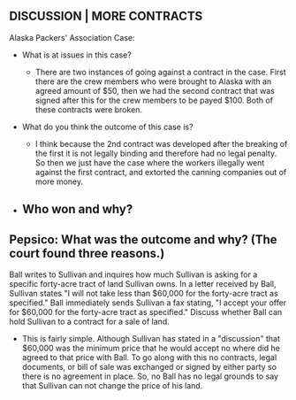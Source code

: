 ## DISCUSSION | MORE CONTRACTS

Alaska Packers' Association Case:
  - What is at issues in this case?
    - There are two instances of going against a contract in the case. First there are the crew members who were brought to Alaska with an agreed amount of $50, then we had the second contract that was signed after this for the crew members to be payed $100. Both of these contracts were broken.

  - What do you think the outcome of this case is?
    - I think because the 2nd contract was developed after the breaking of the first it is not legally binding and therefore had no legal penalty. So then we just have the case where the workers illegally went against the first contract, and extorted the canning companies out of more money.

  - Who won and why?
    -

Pepsico: What was the outcome and why?  (The court found three reasons.)
  -

Ball writes to Sullivan and inquires how much Sullivan is asking for a specific forty-acre tract of land Sullivan owns.  In a letter received by Ball, Sullivan states "I will not take less than $60,000 for the forty-acre tract as specified."  Ball immediately sends Sullivan a fax stating, "I accept your offer for $60,000 for the forty-acre tract as specified."  Discuss whether Ball can hold Sullivan to a contract for a sale of land.
  - This is fairly simple. Although Sullivan has stated in a "discussion" that $60,000 was the minimum price that he would accept no where did he agreed to that price with Ball. To go along with this no contracts, legal documents, or bill of sale was exchanged or signed by either party so there is no agreement in place. So, no Ball has no legal grounds to say that Sullivan can not change the price of his land.
